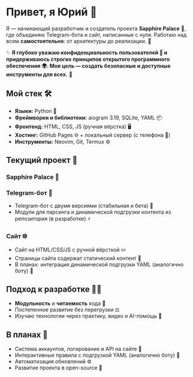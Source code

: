 # Привет, я Юрий 👋

Я — начинающий разработчик и создатель проекта **Sapphire Palace** 💎, где объединяю Telegram-бота и сайт, написанные с нуля. Работаю над всем **самостоятельно**: от архитектуры до реализации. 🚀

✨ **Я глубоко уважаю конфиденциальность пользователей 🔐 и придерживаюсь строгих принципов открытого программного обеспечения 🌍. Моя цель — создать **безопасные** и **доступные** инструменты для всех.** 🙌

## Мой стек 🛠️
- **Языки:** Python 🐍
- **Фреймворки и библиотеки:** aiogram 3.19, SQLite, YAML 📦
- **Фронтенд:** HTML, CSS, JS (ручная вёрстка) 🖥️
- **Хостинг:** GitHub Pages 🌐 + локальный сервер (с телефона 📱)
- **Инструменты:** Neovim, Git, Termux ⚙️

## Текущий проект 💼
### **Sapphire Palace** 💎
### Telegram-бот 🤖
- Telegram-бот с двумя версиями (стабильная и бета) 🔄
- Модули для парсинга и динамической подгрузки контента из репозитория (в разработке) ⚡

### Сайт 🌐
- Сайт на HTML/CSS/JS с ручной вёрсткой ✏️
- Страницы сайта содержат статический контент 📄
- В планах: интеграция динамической подгрузки YAML (аналогично боту) 🔄

## Подход к разработке 🧑‍💻
- **Модульность** и **читаемость** кода 🧩
- Постепенное развитие без перегрузки ⚖️
- Изучаю технологии через практику, видео и AI-помощь 🤖

## В планах 👀
- Система аккаунтов, логирование и API на сайте 🔐
- Интерактивные правила с подгрузкой YAML (аналогично боту) 📜
- Автоматизация обновлений ⚙️
- Развитие проекта в open-source 🌱
